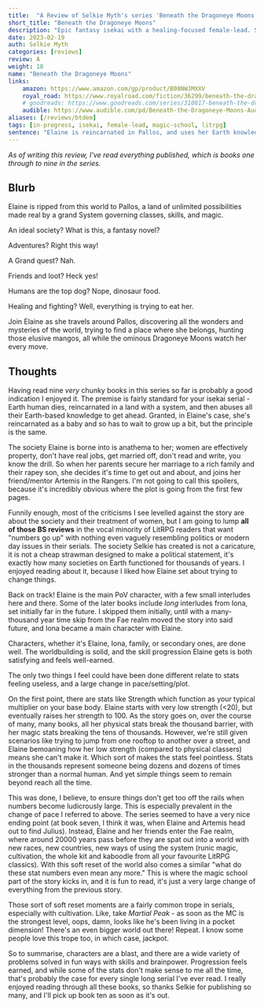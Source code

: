 ```yaml
---
title:  "A Review of Selkie Myth's series 'Beneath the Dragoneye Moons'"
short_title: "Beneath the Dragoneye Moons"
description: "Epic fantasy isekai with a healing-focused female-lead. Some magic school in books eight and nine."
date: 2023-02-19
auth: Selkie Myth
categories: [reviews]
review: A
weight: 18
name: "Beneath the Dragoneye Moons"
links:
    amazon: https://www.amazon.com/gp/product/B08NWJMXXV
    royal_road: https://www.royalroad.com/fiction/36299/beneath-the-dragoneye-moons
    # goodreads: https://www.goodreads.com/series/310817-beneath-the-dragoneye-moons
    audible: https://www.audible.com/pd/Beneath-the-Dragoneye-Moons-Audiobook/1039402259
aliases: [/reviews/btdem]
tags: [in-progress, isekai, female-lead, magic-school, litrpg]
sentence: "Elaine is reincarnated in Pallos, and uses her Earth knowledge to become the ultimate healer."
---
```


*As of writing this review, I've read everything published, which is books one through to nine in the series.*

## Blurb

Elaine is ripped from this world to Pallos, a land of unlimited possibilities made real by a grand System governing classes, skills, and magic.

An ideal society? What is this, a fantasy novel?

Adventures? Right this way!

A Grand quest? Nah.

Friends and loot? Heck yes!

Humans are the top dog? Nope, dinosaur food.

Healing and fighting? Well, everything is trying to eat her.

Join Elaine as she travels around Pallos, discovering all the wonders and mysteries of the world, trying to find a place where she belongs, hunting those elusive mangos, all while the ominous Dragoneye Moons watch her every move.

## Thoughts

Having read nine *very* chunky books in this series so far is probably a good indication I enjoyed it. The premise is fairly standard for your isekai serial - Earth human dies, reincarnated in a land with a system, and then abuses all their Earth-based knowledge to get ahead. Granted, in Elaine's case, she's reincarnated as a baby and so has to wait to grow up a bit, but the principle is the same. 

The society Elaine is borne into is anathema to her; women are effectively property, don't have real jobs, get married off, don't read and write, you know the drill. So when her parents secure her marriage to a rich family and their rapey son, she decides it's time to get out and about, and joins her friend/mentor Artemis in the Rangers. I'm not going to call this spoilers, because it's incredibly obvious where the plot is going from the first few pages.

Funnily enough, most of the criticisms I see levelled against the story are about the society and their treatment of women, but I am going to lump **all of those BS reviews** in the vocal minority of LitRPG readers that want "numbers go up" with nothing even vaguely resembling politics or modern day issues in their serials. The society Selkie has created is not a caricature, it is not a cheap strawman designed to make a political statement, it's exactly how many societies on Earth functioned for thousands of years. I enjoyed reading about it, because I liked how Elaine set about trying to change things.

Back on track! Elaine is the main PoV character, with a few small interludes here and there. Some of the later books include *long* interludes from Iona, set initially far in the future. I skipped them initially, until <span class="spoiler">with a many-thousand year time skip from the Fae realm moved the story into said future, and Iona became a main character with Elaine.</span>

Characters, whether it's Elaine, Iona, family, or secondary ones, are done well. The worldbuilding is solid, and the skill progression Elaine gets is both satisfying and feels well-earned. 

The only two things I feel could have been done different relate to stats feeling useless, and a large change in pace/setting/plot.

On the first point, there are stats like Strength which function as your typical multiplier on your base body. Elaine starts with very low strength (<20), but eventually raises her strength to 100. As the story goes on, over the course of many, many books, all her physical stats break the thousand barrier, with her magic stats breaking the tens of thousands. However, we're still given scenarios like trying to jump from one rooftop to another over a street, and Elaine bemoaning how her low strength (compared to physical classers) means she can't make it. Which sort of makes the stats feel pointless. Stats in the thousands represent someone being dozens and dozens of times stronger than a normal human. And yet simple things seem to remain beyond reach all the time.

This was done, I believe, to ensure things don't get too off the rails when numbers become ludicrously large. This is especially prevalent in the change of pace I referred to above. <span class="spoiler">
The series seemed to have a very nice ending point (at book seven, I think it was, when Elaine and Artemis head out to find Julius). Instead, Elaine and her friends enter the Fae realm, where around 20000 years pass before they are spat out into a world with new races, new countries, new ways of using the system (runic magic, cultivation, the whole kit and kaboodle from all your favourite LitRPG classics). With this soft reset of the world also comes a similar "what do these stat numbers even mean any more." This is where the magic school part of the story kicks in, and it is fun to read, it's just a very large change of everything from the previous story.</span>

Those sort of soft reset moments are a fairly common trope in serials, especially with cultivation. Like, take *Martial Peak* - as soon as the MC is the strongest level, oops, damn, looks like he's been living in a pocket dimension! There's an even bigger world out there! Repeat. I know some people love this trope too, in which case, jackpot. 

So to summarise, characters are a blast, and there are a wide variety of problems solved in fun ways with skills and brainpower. Progression feels earned, and while some of the stats don't make sense to me all the time, that's probably the case for every single long serial I've ever read. I really enjoyed reading through all these books, so thanks Selkie for publishing so many, and I'll pick up book ten as soon as it's out.